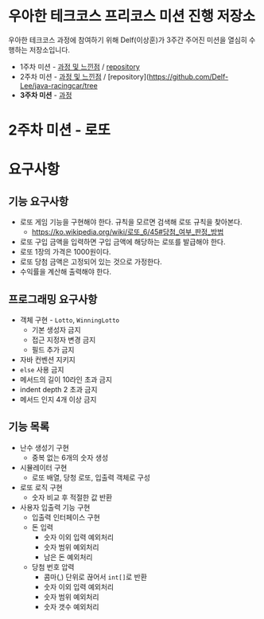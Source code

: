 # 우아한 테크코스 프리코스 미션 진행 저장소
우아한 테크코스 과정에 참여하기 위해 Delf(이상훈)가 3주간 주어진 미션을 열심히 수행하는 저장소입니다.
- 1주차 미션 - [과정 및 느낀점](https://github.com/Delf-Lee/study-archive/blob/master/woowacourse/tech-corce-mission-1.md) / [repository](https://github.com/Delf-Lee/java-baseball/tree/delf)
- 2주차 미션 - [과정 및 느낀점](https://github.com/Delf-Lee/study-archive/blob/master/woowacourse/tech-corce-mission-2.md) / [repository](https://github.com/Delf-Lee/java-racingcar/tree
- **3주차 미션** - [과정](https://github.com/Delf-Lee/study-archive/blob/master/woowacourse/tech-corce-mission-3.md)

# 2주차 미션 - 로또
# 요구사항
## 기능 요구사항
- 로또 게임 기능을 구현해야 한다. 규칙을 모르면 검색해 로또 규칙을 찾아본다. 
  - https://ko.wikipedia.org/wiki/로또_6/45#당첨_여부_판정_방법
- 로또 구입 금액을 입력하면 구입 금액에 해당하는 로또를 발급해야 한다.
- 로또 1장의 가격은 1000원이다.
- 로또 당첨 금액은 고정되어 있는 것으로 가정한다.
- 수익률을 계산해 출력해야 한다.

## 프로그래밍 요구사항
- 객체 구현 - `Lotto`, `WinningLotto`
    - 기본 생성자 금지
    - 접근 지정자 변경 금지
    - 필드 추가 금지
- 자바 컨벤션 지키지
- `else` 사용 금지
- 메서드의 길이 10라인 초과 금지
- indent depth 2 초과 금지
- 메서드 인지 4개 이상 금지

## 기능 목록
- 난수 생성기 구현
  - 중복 없는 6개의 숫자 생성
- 시뮬레이터 구현
  - 로또 배열, 당청 로또, 입출력 객체로 구성
- 로또 로직 구현
  - 숫자 비교 후 적절한 값 반환
- 사용자 입출력 기능 구현
  - 입출력 인터페이스 구현
  - 돈 입력
    - 숫자 이외 입력 예외처리
    - 숫자 범위 예외처리
    - 남은 돈 예외처리
  - 당첨 번호 압력
    - 콤마(,) 단위로 끊어서 `int[]`로 반환
    - 숫자 이외 입력 예외처리
    - 숫자 범위 예외처리
    - 숫자 갯수 예외처리